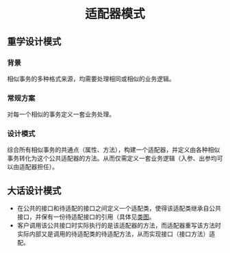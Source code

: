 <h1 align="center">
    适配器模式
</h1>

## 重学设计模式
### 背景

相似事务的多种格式来源，均需要处理相同或相似的业务逻辑。

### 常规方案

对每一个相似的事务定义一套业务处理。

### 设计模式

综合所有相似事务的共通点（属性、方法），构建一个适配器，并定义由各种相似事务转化为这个公共适配器的方法。从而仅需定义一套业务逻辑（入参、出参均可以由适配器担任）。

## 大话设计模式
- 在公共的接口和待适配的接口之间定义一个适配类，使得该适配类继承自公共接口，并保有一份待适配接口的引用（具体见[类图](./basic.md)。
- 客户调用该公共接口时实际执行的是该适配器的方法，而适配器重写该方法时实际内部又是调用的待适配类的待适配方法，从而实现接口（接口方法）适配。
